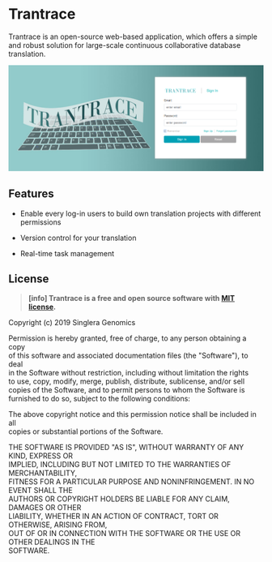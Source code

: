 # Trantrace

Trantrace is an open-source web-based application, which offers a simple and robust solution for large-scale continuous collaborative database translation.

![](/assets/signin.png)

## Features

* Enable every log-in users to build own translation projects with different permissions

* Version control for your translation

* Real-time task management

## License

> **[info] Trantrace is a free and open source software with [MIT license](https://opensource.org/licenses/MIT).**

Copyright \(c\) 2019 Singlera Genomics

Permission is hereby granted, free of charge, to any person obtaining a copy  
of this software and associated documentation files \(the "Software"\), to deal  
in the Software without restriction, including without limitation the rights  
to use, copy, modify, merge, publish, distribute, sublicense, and/or sell  
copies of the Software, and to permit persons to whom the Software is  
furnished to do so, subject to the following conditions:

The above copyright notice and this permission notice shall be included in all  
copies or substantial portions of the Software.

THE SOFTWARE IS PROVIDED "AS IS", WITHOUT WARRANTY OF ANY KIND, EXPRESS OR  
IMPLIED, INCLUDING BUT NOT LIMITED TO THE WARRANTIES OF MERCHANTABILITY,  
FITNESS FOR A PARTICULAR PURPOSE AND NONINFRINGEMENT. IN NO EVENT SHALL THE  
AUTHORS OR COPYRIGHT HOLDERS BE LIABLE FOR ANY CLAIM, DAMAGES OR OTHER  
LIABILITY, WHETHER IN AN ACTION OF CONTRACT, TORT OR OTHERWISE, ARISING FROM,  
OUT OF OR IN CONNECTION WITH THE SOFTWARE OR THE USE OR OTHER DEALINGS IN THE  
SOFTWARE.

